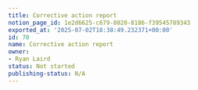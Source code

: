 ```yaml
---
title: Corrective action report
notion_page_id: 1e2d6625-c679-8020-8186-f39545789343
exported_at: '2025-07-02T18:38:49.232371+00:00'
id: 70
name: Corrective action report
owner:
- Ryan Laird
status: Not started
publishing-status: N/A
---
```


